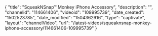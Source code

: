 {
    "title": "SqueakNSnap&trade; Monkey iPhone Accessory",
    "description": "",
    "channelid": "114661406",
    "videoid": "109995739",
    "date_created": "1502523785",
    "date_modified": "1504362916",
    "type": "captivate",
    "layout": "channelVideo",
    "url": "\/latest-videos\/squeaknsnap-monkey-iphone-accessory\/114661406-109995739"
}